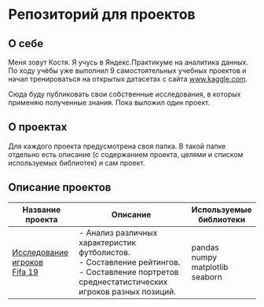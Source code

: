 # Репозиторий для проектов

## О себе

Меня зовут Костя. Я учусь в Яндекс.Практикуме на аналитика данных. По ходу учёбы уже выполнил 9 самостоятельных учебных проектов и начал тренироваться на открытых датасетах с сайта www.kaggle.com.

Сюда буду публиковать свои собственные исследования, в которых применяю полученные знания. Пока выложил один проект.

## О проектах

Для каждого проекта предусмотрена своя папка. В такой папке отдельно есть описание (с содержанием проекта, целями и списком используемых библиотек) и сам проект.

## Описание проектов
| Название <br>проекта                                                                                 | Описание                                                                                                                                            | Используемые <br>библиотеки              |
|------------------------------------------------------------------------------------------------------|-----------------------------------------------------------------------------------------------------------------------------------------------------|------------------------------------------|
| [Исследование игроков <br>Fifa 19](https://github.com/ksvolik/-analytical-projects/tree/main/Fifa19) | - Анализ различных характеристик футболистов. <br>- Составление рейтингов. <br>- Составление портретов среднестатистических игроков разных позиций. | pandas<br>numpy<br>matplotlib<br>seaborn |
